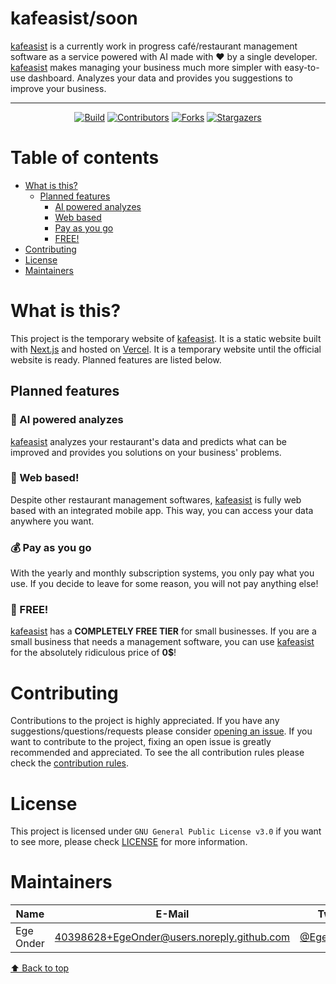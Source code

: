 # kafeasist/soon

[kafeasist](https://kafeasist.com) is a currently work in progress café/restaurant management software as a service powered with AI made with ❤️ by a single developer. [kafeasist](https://kafeasist.com) makes managing your business much more simpler with easy-to-use dashboard. Analyzes your data and provides you suggestions to improve your business.

<hr />

<div align="center">

[![Build][build-shield]][build-url]
[![Contributors][contributors-shield]][contributors-url]
[![Forks][forks-shield]][forks-url]
[![Stargazers][stars-shield]][stars-url]

</div>

# Table of contents

-   [What is this?](#what-is-this)
    -   [Planned features](#planned-features)
        -   [AI powered analyzes](#🤖-ai-powered-analyzes)
        -   [Web based](#🚀-web-based)
        -   [Pay as you go](#💰-pay-as-you-go)
        -   [FREE!](#🎉-free)
-   [Contributing](#contributing)
-   [License](#license)
-   [Maintainers](#maintainers)

# What is this?

This project is the temporary website of [kafeasist](https://kafeasist.com). It is a static website built with [Next.js](https://nextjs.org/) and hosted on [Vercel](https://vercel.com/). It is a temporary website until the official website is ready. Planned features are listed below.

## Planned features

### 🤖 AI powered analyzes

[kafeasist](https://kafeasist.com) analyzes your restaurant's data and predicts what can be improved and provides you solutions on your business' problems.

### 🚀 Web based!

Despite other restaurant management softwares, [kafeasist](https://kafeasist.com) is fully web based with an integrated mobile app. This way, you can access your data anywhere you want.

### 💰 Pay as you go

With the yearly and monthly subscription systems, you only pay what you use. If you decide to leave for some reason, you will not pay anything else!

### 🎉 FREE!

[kafeasist](https://kafeasist.com) has a **COMPLETELY FREE TIER** for small businesses. If you are a small business that needs a management software, you can use [kafeasist](https://kafeasist.com) for the absolutely ridiculous price of **0$**!

# Contributing

Contributions to the project is highly appreciated. If you have any suggestions/questions/requests please consider [opening an issue](https://github.com/kafeasist/soon/issues/new). If you want to contribute to the project, fixing an open issue is greatly recommended and appreciated. To see the all contribution rules please check the [contribution rules](CONTRIBUTING.md).

# License

This project is licensed under `GNU General Public License v3.0` if you want to see more, please check [LICENSE](LICENSE) for more information.

# Maintainers

| Name      | E-Mail                                     | Twitter                                       |
| --------- | ------------------------------------------ | --------------------------------------------- |
| Ege Onder | 40398628+EgeOnder@users.noreply.github.com | [@EgeOnder23](https://twitter.com/EgeOnder23) |

[⬆ Back to top](#table-of-contents)

[build-shield]: https://img.shields.io/github/actions/workflow/status/kafeasist/soon/main.yml?style=for-the-badge
[build-url]: https://github.com/kafeasist/soon/actions
[contributors-shield]: https://img.shields.io/github/contributors/kafeasist/soon.svg?style=for-the-badge
[contributors-url]: https://github.com/kafeasist/soon/graphs/contributors
[forks-shield]: https://img.shields.io/github/forks/kafeasist/soon.svg?style=for-the-badge
[forks-url]: https://github.com/kafeasist/soon/network/members
[stars-shield]: https://img.shields.io/github/stars/kafeasist/soon.svg?style=for-the-badge
[stars-url]: https://github.com/kafeasist/soon/stargazers
